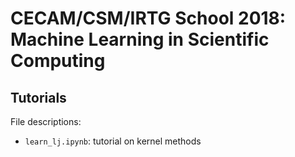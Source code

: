 # CECAM/CSM/IRTG School 2018: Machine Learning in Scientific Computing

## Tutorials

File descriptions:

- `learn_lj.ipynb`: tutorial on kernel methods
